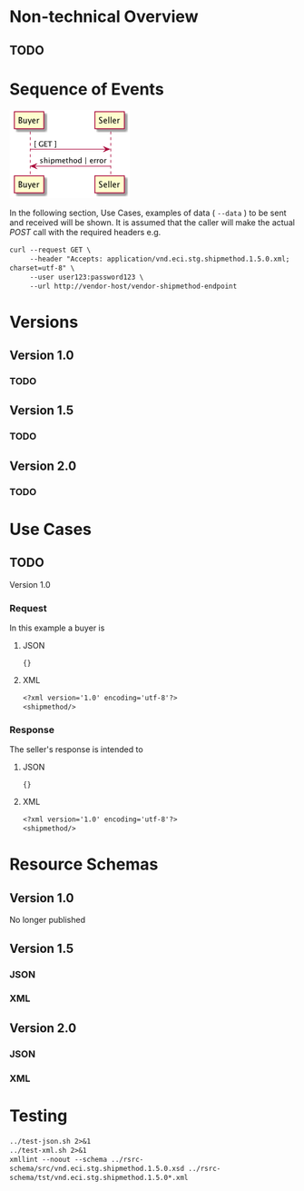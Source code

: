 

# Non-technical Overview


## TODO


# Sequence of Events

![img](../images/shipmethod-sequence.puml.png)

In the following section, Use Cases, examples of data ( `--data` ) to be sent and
received will be shown. It is assumed that the caller will make the actual *POST*
call with the required headers e.g.

    curl --request GET \
         --header "Accepts: application/vnd.eci.stg.shipmethod.1.5.0.xml; charset=utf-8" \
         --user user123:password123 \
         --url http://vendor-host/vendor-shipmethod-endpoint


# Versions


## Version 1.0


### TODO


## Version 1.5


### TODO


## Version 2.0


### TODO


# Use Cases


## TODO

Version 1.0


### Request

In this example a buyer is

1.  JSON

        {}

2.  XML

        <?xml version='1.0' encoding='utf-8'?>
        <shipmethod/>


### Response

The seller's response is intended to

1.  JSON

        {}

2.  XML

        <?xml version='1.0' encoding='utf-8'?>
        <shipmethod/>


# Resource Schemas


## Version 1.0

No longer published


## Version 1.5


### JSON


### XML


## Version 2.0


### JSON


### XML


# Testing

    ../test-json.sh 2>&1
    ../test-xml.sh 2>&1
    xmllint --noout --schema ../rsrc-schema/src/vnd.eci.stg.shipmethod.1.5.0.xsd ../rsrc-schema/tst/vnd.eci.stg.shipmethod.1.5.0*.xml
